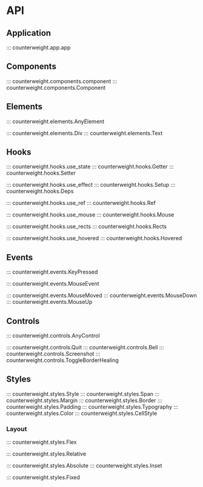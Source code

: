 # API

## Application

::: counterweight.app.app

## Components

::: counterweight.components.component
::: counterweight.components.Component

## Elements

::: counterweight.elements.AnyElement

::: counterweight.elements.Div
::: counterweight.elements.Text

## Hooks

::: counterweight.hooks.use_state
::: counterweight.hooks.Getter
::: counterweight.hooks.Setter

::: counterweight.hooks.use_effect
::: counterweight.hooks.Setup
::: counterweight.hooks.Deps

::: counterweight.hooks.use_ref
::: counterweight.hooks.Ref

::: counterweight.hooks.use_mouse
::: counterweight.hooks.Mouse

::: counterweight.hooks.use_rects
::: counterweight.hooks.Rects

::: counterweight.hooks.use_hovered
::: counterweight.hooks.Hovered


## Events


::: counterweight.events.KeyPressed

::: counterweight.events.MouseEvent

::: counterweight.events.MouseMoved
::: counterweight.events.MouseDown
::: counterweight.events.MouseUp

## Controls

::: counterweight.controls.AnyControl

::: counterweight.controls.Quit
::: counterweight.controls.Bell
::: counterweight.controls.Screenshot
::: counterweight.controls.ToggleBorderHealing

## Styles

::: counterweight.styles.Style
::: counterweight.styles.Span
::: counterweight.styles.Margin
::: counterweight.styles.Border
::: counterweight.styles.Padding
::: counterweight.styles.Typography
::: counterweight.styles.Color
::: counterweight.styles.CellStyle

### Layout

::: counterweight.styles.Flex

::: counterweight.styles.Relative

::: counterweight.styles.Absolute
::: counterweight.styles.Inset

::: counterweight.styles.Fixed
